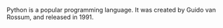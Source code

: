 Python is a popular programming language. 
It was created by Guido van Rossum, and released in 1991.


